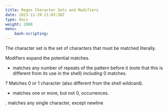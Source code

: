 ```yaml
---
title: Regex Character Sets and Modifiers
date: 2023-11-29-21:03:38Z
type: docs 
weight: 2800
menu: 
    bash-scripting:
---
```



The character set is the set of characters that must be matched literally.

Modifiers expand the potential matches.

* matches any number of repeats of the pattern before it (note that this is different from its use in the shell)  _including_  0 matches.

? Matches 0 or 1 character (also different from the shell wildcard).

+ matches one or more, but not 0, occurrences.

. matches any single character, except newline

